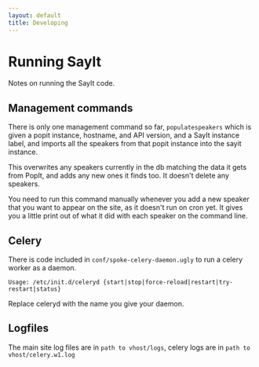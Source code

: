 ```yaml
---
layout: default
title: Developing
---
```


Running SayIt
=============

Notes on running the SayIt code.

Management commands
-------------------

There is only one management command so far, `populatespeakers` which is given
a popit instance, hostname, and API version, and a SayIt instance label, and
imports all the speakers from that popit instance into the sayit instance.

This overwrites any speakers currently in the db matching the data it gets from
PopIt, and adds any new ones it finds too. It doesn't delete any speakers.

You need to run this command manually whenever you add a new speaker that you
want to appear on the site, as it doesn't run on cron yet. It gives you a
little print out of what it did with each speaker on the command line.

Celery
------

There is code included in `conf/spoke-celery-daemon.ugly` to run a celery
worker as a daemon.

    Usage: /etc/init.d/celeryd {start|stop|force-reload|restart|try-restart|status}

Replace celeryd with the name you give your daemon.

Logfiles
--------

The main site log files are in `path to vhost/logs`, celery logs are in `path
to vhost/celery.w1.log`

